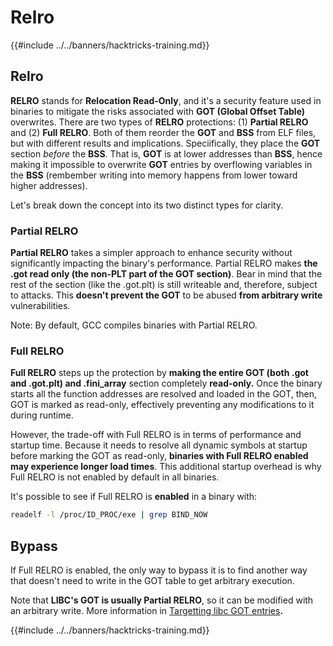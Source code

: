 # Relro

{{#include ../../banners/hacktricks-training.md}}

## Relro

**RELRO** stands for **Relocation Read-Only**, and it's a security feature used in binaries to mitigate the risks associated with **GOT (Global Offset Table)** overwrites. There are two types of **RELRO** protections: (1) **Partial RELRO** and (2) **Full RELRO**. Both of them reorder the **GOT** and **BSS** from ELF files, but with different results and implications. Speciifically, they place the **GOT** section _before_ the **BSS**. That is, **GOT** is at lower addresses than **BSS**, hence making it impossible to overwrite **GOT** entries by overflowing variables in the **BSS** (rembember writing into memory happens from lower toward higher addresses).

Let's break down the concept into its two distinct types for clarity.

### **Partial RELRO**

**Partial RELRO** takes a simpler approach to enhance security without significantly impacting the binary's performance. Partial RELRO makes **the .got read only (the non-PLT part of the GOT section)**. Bear in mind that the rest of the section (like the .got.plt) is still writeable and, therefore, subject to attacks. This **doesn't prevent the GOT** to be abused **from arbitrary write** vulnerabilities.

Note: By default, GCC compiles binaries with Partial RELRO.

### **Full RELRO**

**Full RELRO** steps up the protection by **making the entire GOT (both .got and .got.plt) and .fini_array** section completely **read-only.** Once the binary starts all the function addresses are resolved and loaded in the GOT, then, GOT is marked as read-only, effectively preventing any modifications to it during runtime.

However, the trade-off with Full RELRO is in terms of performance and startup time. Because it needs to resolve all dynamic symbols at startup before marking the GOT as read-only, **binaries with Full RELRO enabled may experience longer load times**. This additional startup overhead is why Full RELRO is not enabled by default in all binaries.

It's possible to see if Full RELRO is **enabled** in a binary with:

```bash
readelf -l /proc/ID_PROC/exe | grep BIND_NOW
```

## Bypass

If Full RELRO is enabled, the only way to bypass it is to find another way that doesn't need to write in the GOT table to get arbitrary execution.

Note that **LIBC's GOT is usually Partial RELRO**, so it can be modified with an arbitrary write. More information in [Targetting libc GOT entries](https://github.com/nobodyisnobody/docs/blob/main/code.execution.on.last.libc/README.md#1---targetting-libc-got-entries)**.**

{{#include ../../banners/hacktricks-training.md}}




